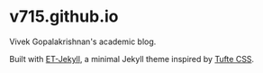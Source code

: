 # v715.github.io

Vivek Gopalakrishnan's academic blog.

Built with [ET-Jekyll](https://github.com/bradleytaunt/ET-Jekyll), a minimal Jekyll theme inspired by [Tufte CSS](https://github.com/edwardtufte/tufte-css).
